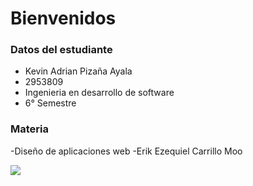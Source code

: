 # Bienvenidos


### Datos del estudiante

- Kevin Adrian Pizaña Ayala
- 2953809
- Ingenieria en desarrollo de software
- 6° Semestre

### Materia 
-Diseño de aplicaciones web
-Erik Ezequiel Carrillo Moo



![](https://www.fimpes.org.mx/images/universidades/tecmil.jpg)
